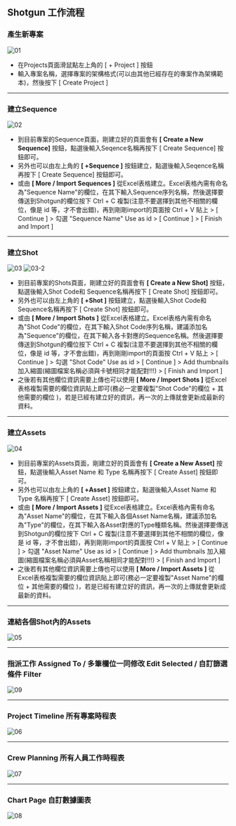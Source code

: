 ## Shotgun 工作流程

### 產生新專案
![01](https://user-images.githubusercontent.com/42924265/75033664-5b591f00-54e6-11ea-8835-26b54f871f9d.gif)
* 在Projects頁面滑鼠點左上角的  [ + Project ] 按鈕
* 輸入專案名稱，選擇專案的架構格式(可以由其他已經存在的專案作為架構範本)，然後按下 [ Create Project ]

---

### 建立Sequence
![02](https://user-images.githubusercontent.com/42924265/75033674-614f0000-54e6-11ea-960e-5f2029760faf.gif)
* 到目前專案的Sequence頁面，剛建立好的頁面會有 **[ Create a New Sequence]** 按鈕，點選後輸入Seqence名稱再按下 [ Create Sequence] 按鈕即可。
* 另外也可以由左上角的 **[ +Sequence ]**  按鈕建立，點選後輸入Seqence名稱再按下 [ Create Sequence] 按鈕即可。
* 或由 **[ More  / Import Sequences ]** 從Excel表格建立。Excel表格內需有命名為"Sequence Name"的欄位，在其下輸入Sequence序列名稱，然後選擇要傳送到Shotgun的欄位按下 Ctrl + C 複製(注意不要選擇到其他不相關的欄位，像是 id 等，才不會出錯)，再到剛剛import的頁面按 Ctrl + V 貼上 > [ Continue ] > 勾選 "Sequence Name" Use as id  > [ Continue ] > [ Finish and Import ]

---

### 建立Shot
![03](https://user-images.githubusercontent.com/42924265/75033677-6449f080-54e6-11ea-8e7f-b8e2b34ce2bf.gif)
![03-2](https://user-images.githubusercontent.com/42924265/75033685-68760e00-54e6-11ea-9457-763877917d84.gif)
* 到目前專案的Shots頁面，剛建立好的頁面會有 **[ Create a New Shot]** 按鈕，點選後輸入Shot Code和 Sequence名稱再按下 [ Create Shot] 按鈕即可。
* 另外也可以由左上角的 **[ +Shot ]** 按鈕建立，點選後輸入Shot Code和 Sequence名稱再按下 [ Create Shot] 按鈕即可。
* 或由 **[ More  / Import Shots ]** 從Excel表格建立。Excel表格內需有命名為"Shot Code"的欄位，在其下輸入Shot Code序列名稱，建議添加名為"Sequence"的欄位，在其下輸入各卡對應的Sequence名稱。然後選擇要傳送到Shotgun的欄位按下 Ctrl + C 複製(注意不要選擇到其他不相關的欄位，像是 id 等，才不會出錯)，再到剛剛import的頁面按 Ctrl + V 貼上 > [ Continue ] > 勾選 "Shot Code" Use as id  > [ Continue ] > Add thumbnails 加入縮圖(縮圖檔案名稱必須與卡號相同才能配對!!!)  >  [ Finish and Import ]
* 之後若有其他欄位資訊需要上傳也可以使用 **[ More  / Import Shots ]** 從Excel表格複製需要的欄位資訊貼上即可(務必一定要複製"Shot Code"的欄位 + 其他需要的欄位 )，若是已經有建立好的資訊，再一次的上傳就會更新成最新的資料。

---

### 建立Assets
![04](https://user-images.githubusercontent.com/42924265/75033693-6dd35880-54e6-11ea-9926-06edbc6359fe.gif)
* 到目前專案的Assets頁面，剛建立好的頁面會有 **[ Create a New Asset]** 按鈕，點選後輸入Asset Name 和 Type 名稱再按下 [ Create Asset] 按鈕即可。
* 另外也可以由左上角的 **[ +Asset ]** 按鈕建立，點選後輸入Asset Name 和 Type 名稱再按下 [ Create Asset] 按鈕即可。
* 或由 **[ More  / Import Assets ]** 從Excel表格建立。Excel表格內需有命名為"Asset Name"的欄位，在其下輸入各個Asset Name名稱，建議添加名為"Type"的欄位，在其下輸入各Asset對應的Type種類名稱。然後選擇要傳送到Shotgun的欄位按下 Ctrl + C 複製(注意不要選擇到其他不相關的欄位，像是 id 等，才不會出錯)，再到剛剛import的頁面按 Ctrl + V 貼上 > [ Continue ] > 勾選 "Asset Name" Use as id  > [ Continue ] > Add thumbnails 加入縮圖(縮圖檔案名稱必須與Asset名稱相同才能配對!!!)  >  [ Finish and Import ]
* 之後若有其他欄位資訊需要上傳也可以使用  **[ More  / Import Assets ]** 從Excel表格複製需要的欄位資訊貼上即可(務必一定要複製"Asset Name"的欄位 + 其他需要的欄位 )，若是已經有建立好的資訊，再一次的上傳就會更新成最新的資料。

---

### 連結各個Shot內的Assets
![05](https://user-images.githubusercontent.com/42924265/75036822-ad517300-54ed-11ea-8a40-fb0d8aa9ad2f.gif)

---

### 指派工作 Assigned To / 多筆欄位一同修改 Edit Selected / 自訂篩選條件 Filter
![09](https://user-images.githubusercontent.com/42924265/75038624-afb5cc00-54f1-11ea-94d5-af491248e8a7.gif)

---

### Project Timeline 所有專案時程表
![06](https://user-images.githubusercontent.com/42924265/75037124-6a43cf80-54ee-11ea-9cdf-3865b9668698.gif)

---
### Crew Planning 所有人員工作時程表
![07](https://user-images.githubusercontent.com/42924265/75037475-34ebb180-54ef-11ea-8cec-a01948cb490d.gif)

---
### Chart Page 自訂數據圖表
![08](https://user-images.githubusercontent.com/42924265/75037922-38cc0380-54f0-11ea-83f0-0a552339a89e.gif)
